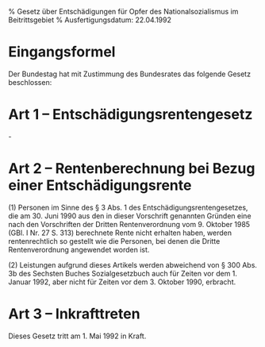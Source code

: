 % Gesetz über Entschädigungen für Opfer des Nationalsozialismus im Beitrittsgebiet
% Ausfertigungsdatum: 22.04.1992
 
# Eingangsformel

Der Bundestag hat mit Zustimmung des Bundesrates das folgende Gesetz beschlossen:

# Art 1 – Entschädigungsrentengesetz

\-

# Art 2 – Rentenberechnung bei Bezug einer Entschädigungsrente

(1) Personen im Sinne des § 3 Abs. 1 des Entschädigungsrentengesetzes, die am 30. Juni 1990 aus den in dieser Vorschrift genannten Gründen eine nach den Vorschriften der Dritten Rentenverordnung vom 9. Oktober 1985 (GBl. I Nr. 27 S. 313) berechnete Rente nicht erhalten haben, werden rentenrechtlich so gestellt wie die Personen, bei denen die Dritte Rentenverordnung angewendet worden ist.

(2) Leistungen aufgrund dieses Artikels werden abweichend von § 300 Abs. 3b des Sechsten Buches Sozialgesetzbuch auch für Zeiten vor dem 1. Januar 1992, aber nicht für Zeiten vor dem 3. Oktober 1990, erbracht.

# Art 3 – Inkrafttreten

Dieses Gesetz tritt am 1. Mai 1992 in Kraft.
